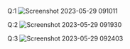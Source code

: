 Q:1
![Screenshot 2023-05-29 091011](https://github.com/arun2663/Design-and-Analysis-of-Algorithm-DAA-/assets/124770555/cc2b9df2-6d53-4ef2-9750-8ea01e5c6e35)

Q:2
![Screenshot 2023-05-29 091930](https://github.com/arun2663/Design-and-Analysis-of-Algorithm-DAA-/assets/124770555/576869e7-6733-416b-b74b-7850600355e0)

Q:3
![Screenshot 2023-05-29 092403](https://github.com/arun2663/Design-and-Analysis-of-Algorithm-DAA-/assets/124770555/0e400af7-687f-403d-8f91-c4def94680f4)
